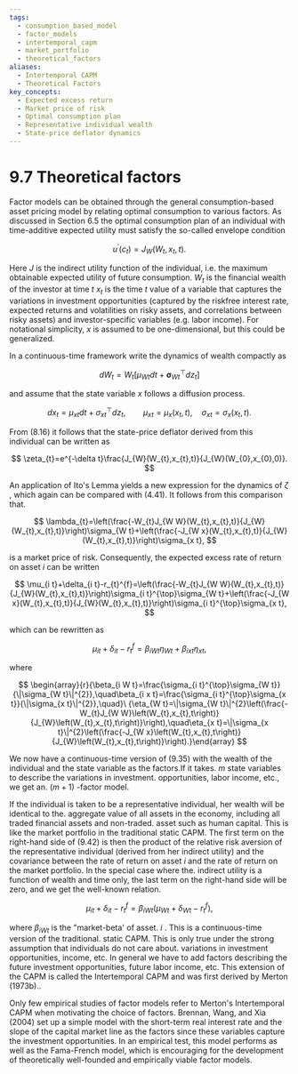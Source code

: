 ```yaml
---
tags:
  - consumption_based_model
  - factor_models
  - intertemporal_capm
  - market_portfolio
  - theoretical_factors
aliases:
  - Intertemporal CAPM
  - Theoretical Factors
key_concepts:
  - Expected excess return
  - Market price of risk
  - Optimal consumption plan
  - Representative individual wealth
  - State-price deflator dynamics
---
```


# 9.7 Theoretical factors  

Factor models can be obtained through the general consumption-based asset pricing model by relating optimal consumption to various factors. As discussed in Section 6.5 the optimal consumption plan of an individual with time-additive expected utility must satisfy the so-called envelope condition  

$$
u^{\prime}(c_{t})=J_{W}(W_{t},x_{t},t).
$$  

Here $J$ is the indirect utility function of the individual, i.e. the maximum obtainable expected utility of future consumption. $W_{t}$ is the financial wealth of the investor at time $t$ $x_{t}$ is the time $t$ value of a variable that captures the variations in investment opportunities (captured by the riskfree interest rate, expected returns and volatilities on risky assets, and correlations between risky assets) and investor-specific variables (e.g. labor income). For notational simplicity, $x$ is assumed to be one-dimensional, but this could be generalized.  

In a continuous-time framework write the dynamics of wealth compactly as  

$$
d W_{t}=W_{t}\left[\mu_{W t}d t+\pmb{\sigma}_{W t}^{\top}d z_{t}\right]
$$  

and assume that the state variable $x$ follows a diffusion process.  

$$
d x_{t}=\mu_{x t}d t+\sigma_{x t}^{\top}d z_{t},\qquad\mu_{x t}=\mu_{x}(x_{t},t),\quad\sigma_{x t}=\sigma_{x}(x_{t},t).
$$  

From (8.16) it follows that the state-price deflator derived from this individual can be written as  

$$
\zeta_{t}=e^{-\delta t}\frac{J_{W}(W_{t},x_{t},t)}{J_{W}(W_{0},x_{0},0)}.
$$  

An application of Ito's Lemma yields a new expression for the dynamics of $\zeta$ , which again can be compared with (4.41). It follows from this comparison that.  

$$
\lambda_{t}=\left(\frac{-W_{t}J_{W W}(W_{t},x_{t},t)}{J_{W}(W_{t},x_{t},t)}\right)\sigma_{W t}+\left(\frac{-J_{W x}(W_{t},x_{t},t)}{J_{W}(W_{t},x_{t},t)}\right)\sigma_{x t},
$$  

is a market price of risk. Consequently, the expected excess rate of return on asset $i$ can be written  

$$
\mu_{i t}+\delta_{i t}-r_{t}^{f}=\left(\frac{-W_{t}J_{W W}(W_{t},x_{t},t)}{J_{W}(W_{t},x_{t},t)}\right)\sigma_{i t}^{\top}\sigma_{W t}+\left(\frac{-J_{W x}(W_{t},x_{t},t)}{J_{W}(W_{t},x_{t},t)}\right)\sigma_{i t}^{\top}\sigma_{x t},
$$  

which can be rewritten as  

$$
\mu_{i t}+\delta_{i t}-r_{t}^{f}=\beta_{i W t}\eta_{W t}+\beta_{i x t}\eta_{x t},
$$  

where  

$$
\begin{array}{r}{\beta_{i W t}=\frac{\sigma_{i t}^{\top}\sigma_{W t}}{\|\sigma_{W t}\|^{2}},\quad\beta_{i x t}=\frac{\sigma_{i t}^{\top}\sigma_{x t}}{\|\sigma_{x t}\|^{2}},\quad}\ {\eta_{W t}=\|\sigma_{W t}\|^{2}\left(\frac{-W_{t}J_{W W}\left(W_{t},x_{t},t\right)}{J_{W}\left(W_{t},x_{t},t\right)}\right),\quad\eta_{x t}=\|\sigma_{x t}\|^{2}\left(\frac{-J_{W x}\left(W_{t},x_{t},t\right)}{J_{W}\left(W_{t},x_{t},t\right)}\right).}\end{array}
$$  

We now have a continuous-time version of (9.35) with the wealth of the individual and the state variable as the factors.If it takes. $m$ state variables to describe the variations in investment. opportunities, labor income, etc., we get an. $(m+1)$ -factor model.  

If the individual is taken to be a representative individual, her wealth will be identical to the. aggregate value of all assets in the economy, including all traded financial assets and non-traded. asset such as human capital. This is like the market portfolio in the traditional static CAPM. The first term on the right-hand side of (9.42) is then the product of the relative risk aversion of the representative individual (derived from her indirect utility) and the covariance between the rate of return on asset $i$ and the rate of return on the market portfolio. In the special case where the. indirect utility is a function of wealth and time only, the last term on the right-hand side will be zero, and we get the well-known relation.  

$$
\mu_{i t}+\delta_{i t}-r_{t}^{f}=\beta_{i W t}\left(\mu_{W t}+\delta_{W t}-r_{t}^{f}\right),
$$  

where $\beta_{i W t}$ is the "market-beta' of asset. $i$ . This is a continuous-time version of the traditional. static CAPM. This is only true under the strong assumption that individuals do not care about. variations in investment opportunities, income, etc. In general we have to add factors describing the future investment opportunities, future labor income, etc. This extension of the CAPM is called the Intertemporal CAPM and was first derived by Merton (1973b)..  

Only few empirical studies of factor models refer to Merton's Intertemporal CAPM when motivating the choice of factors. Brennan, Wang, and Xia (2004) set up a simple model with the short-term real interest rate and the slope of the capital market line as the factors since these variables capture the investment opportunities. In an empirical test, this model performs as well as the Fama-French model, which is encouraging for the development of theoretically well-founded and empirically viable factor models.  
